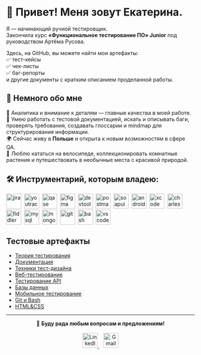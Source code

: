 # 👋 Привет! Меня зовут Екатерина.

Я — начинающий ручной тестировщик.  
Закончила курс **«Функциональное тестирование ПО» Junior** под руководством Артёма Русова.  

Здесь, на GitHub, вы можете найти мои артефакты:  
✅ тест-кейсы  
✅ чек-листы  
✅ баг-репорты  
и другие документы с кратким описанием проделанной работы.

## 📌 Немного обо мне

🧠 Аналитика и внимание к деталям — главные качества в моей работе.  
📝 Умею работать с тестовой документацией, искать и описывать баги, проверять требования, создавать глоссарии и mindmap для структурирования информации.  
🌍 Сейчас живу в **Польше** и открыта к новым возможностям в сфере QA.  
🌿 Люблю кататься на велосипеде, коллекционировать комнатные растения и путешествовать в необычные места с красивой природой.

## 🛠️ Инструментарий, которым владею:

<div>
  <img src="https://cdn.jsdelivr.net/gh/devicons/devicon/icons/jira/jira-original.svg" title="jira" alt="jira" width="40" height="40"/>&nbsp
  <img src="https://upload.wikimedia.org/wikipedia/commons/thumb/8/8d/YouTrack_Icon.svg/1024px-YouTrack_Icon.svg.png?20200803082248" title="youtrack" alt="youtrack" width="40" height="40"/>&nbsp
  <img src="https://luna1.co/eb0187.png" title="qase" alt="qase" width="40" height="40"/>&nbsp
  <img src="https://cdn.jsdelivr.net/gh/devicons/devicon/icons/figma/figma-original.svg" title="figma" alt="figma" width="40" height="40"/>&nbsp
  <img src="https://d33wubrfki0l68.cloudfront.net/38b5c953a4667366685d55db55d057c86db1fc54/a0fdc/static/acae6b24d940347661ca901ea07f47c1/chrome-dev-logo-icon.png" title="devtools" alt="devtools" width="40" height="40"/>&nbsp
  <img src="https://www.svgrepo.com/show/354202/postman-icon.svg" title="postman" alt="postman" width="40" height="40"/>&nbsp
  <img src="https://static0.smartbear.co/smartbearbrand/media/images/home/soapui-icon.svg" title="soapui" alt="soapui" width="40" height="40"/>&nbsp
  <img src="https://cdn.jsdelivr.net/gh/devicons/devicon/icons/androidstudio/androidstudio-original.svg" title="android-studio" alt="android-studio" width="40" height="40"/>&nbsp
  <img src="https://cdn.jsdelivr.net/gh/devicons/devicon/icons/xcode/xcode-original.svg" title="xcode" alt="xcode" width="40" height="40"/>&nbsp
  <img src="https://miro.medium.com/v2/resize:fit:520/format:webp/1*Fy0l38C2YCgNtk8CHR-NqA.png" title="charles-proxy" alt="charles-proxy" width="40" height="40"/>&nbsp
  <img src="https://camo.githubusercontent.com/2ac257fee629c0771292174b654c2db14dc335051c197fa88f9bb46d0cc5cb11/68747470733a2f2f312e62702e626c6f6773706f742e636f6d2f2d7750436d426f39564148552f5836524669696177466b492f4141414141414141466c592f37437262736b35456c65344f577038464c33354842722d46723744543041394c51434c63424741735948512f733230302f466964646c65722d457665727977686572652d49636f6e2e706e67" title="fiddler" alt="fiddler" width="40" height="40"/>&nbsp
  <img src="https://cdn.jsdelivr.net/gh/devicons/devicon/icons/mysql/mysql-original.svg" title="mysql" alt="mysql" width="40" height="40"/>&nbsp
  <img src="https://cdn.jsdelivr.net/gh/devicons/devicon/icons/mongodb/mongodb-original.svg" title="mongodb" alt="mongodb" width="40" height="40"/>&nbsp
  <img src="https://cdn.jsdelivr.net/gh/devicons/devicon/icons/git/git-original.svg" title="git" alt="git" width="40" height="40"/>&nbsp
  <img src="https://upload.wikimedia.org/wikipedia/commons/thumb/4/4b/Bash_Logo_Colored.svg/1024px-Bash_Logo_Colored.svg.png?20180723054350" title="bash" alt="bash" width="40" height="40"/>&nbsp
  <img src="https://cdn.jsdelivr.net/gh/devicons/devicon/icons/vscode/vscode-original.svg" title="vscode" alt="vscode" width="40" height="40"/>&nbsp
  
</div>

## Тестовые артефакты

- [Теория тестирования](https://github.com/Katya-Zav/Theory)
- [Документация](https://github.com/Katya-Zav/docs)
- [Техники тест-дизайна](https://github.com/Katya-Zav/Design)
- [Веб-тестирование](https://github.com/Katya-Zav/web)
- [Тестирование API](https://github.com/Katya-Zav/api)
- [Базы данных](https://github.com/Katya-Zav/database) 
- [Мобильное тестирование](https://github.com/Katya-Zav/mobile)  
- [Git и Bash](https://github.com/Katya-Zav/git_bash)
- [HTML&CSS](https://github.com/Katya-Zav/HTML-CSS) 

---

<p align="center">
  🤗 <strong>Буду рада любым вопросам и предложениям!</strong><br><br>
  <a href="https://www.linkedin.com/in/ekaterina-zavadskaya-564706252/" target="_blank">
    <img src="https://cdn.jsdelivr.net/gh/devicons/devicon/icons/linkedin/linkedin-original.svg" 
         title="LinkedIn" alt="LinkedIn" width="40" height="40"/>
  </a>
  &nbsp;&nbsp;
  <a href="mailto:katya_derechik@gmail.com">
    <img src="https://upload.wikimedia.org/wikipedia/commons/4/4e/Gmail_Icon.png"
         title="Gmail" alt="Gmail" width="40" height="40"/>
  </a>
</p>

